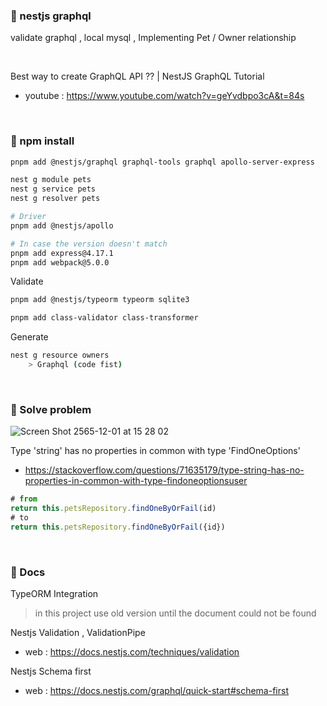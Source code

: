 ### 🧸 nestjs graphql 

validate graphql , local mysql , Implementing Pet / Owner relationship 

</br>

Best way to create GraphQL API ?? | NestJS GraphQL Tutorial
- youtube : https://www.youtube.com/watch?v=geYvdbpo3cA&t=84s

</br>

### 🧸 npm install
```bash
pnpm add @nestjs/graphql graphql-tools graphql apollo-server-express

nest g module pets
nest g service pets
nest g resolver pets

# Driver 
pnpm add @nestjs/apollo

# In case the version doesn't match
pnpm add express@4.17.1
pnpm add webpack@5.0.0
```

Validate

```bash
pnpm add @nestjs/typeorm typeorm sqlite3

pnpm add class-validator class-transformer
```

Generate

```bash
nest g resource owners
    > Graphql (code fist)
```

</br>

### 🧸 Solve problem

![Screen Shot 2565-12-01 at 15 28 02](https://user-images.githubusercontent.com/73060136/205045686-49faff70-7652-4377-b2ff-007bfa555e5d.png)

Type 'string' has no properties in common with type 'FindOneOptions<User>'
- https://stackoverflow.com/questions/71635179/type-string-has-no-properties-in-common-with-type-findoneoptionsuser

```ts
# from
return this.petsRepository.findOneByOrFail(id)
# to
return this.petsRepository.findOneByOrFail({id})
```

</br>

### 🧸 Docs
TypeORM Integration
> in this project use old version until the document could not be found
    
Nestjs Validation , ValidationPipe
- web : https://docs.nestjs.com/techniques/validation    
    
Nestjs Schema first
- web : https://docs.nestjs.com/graphql/quick-start#schema-first

